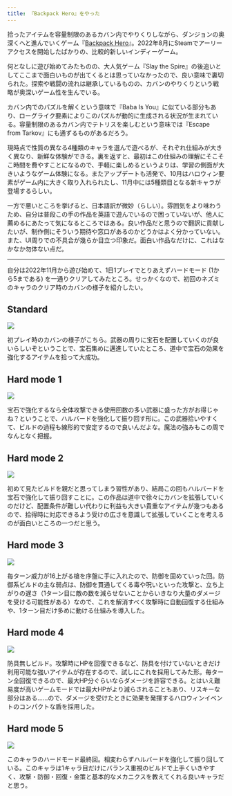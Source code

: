 ```yaml
---
title: 『Backpack Hero』をやった
---
```

拾ったアイテムを容量制限のあるカバン内でやりくりしながら、ダンジョンの奥深くへと進んでいくゲーム『[Backpack Hero](https://store.steampowered.com/app/1970580/Backpack_Hero/)』。2022年8月にSteamでアーリーアクセスを開始したばかりの、比較的新しいインディーゲーム。

何となしに遊び始めてみたものの、大人気ゲーム『Slay the Spire』の後追いとしてここまで面白いものが出てくるとは思っていなかったので、良い意味で裏切られた。探索や戦闘の流れは継承しているものの、カバンのやりくりという戦略が奥深いゲーム性を生んでいる。

カバン内でのパズルを解くという意味で『Baba Is You』に似ている部分もあり、ローグライク要素によりこのパズルが動的に生成される状況が生まれている。容量制限のあるカバン内でテトリスを楽しむという意味では『Escape from Tarkov』にも通ずるものがあるだろう。

現時点で性質の異なる4種類のキャラを選んで遊べるが、それぞれ仕組みが大きく異なり、新鮮な体験ができる。裏を返すと、最初はこの仕組みの理解にそこそこ時間を費やすことになるので、手軽に楽しめるというよりは、学習の側面が大きいようなゲーム体験になる。またアップデートも活発で、10月はハロウィン要素がゲーム内に大きく取り入れられたし、11月中には5種類目となる新キャラが登場するらしい。

一方で悪いところを挙げると、日本語訳が微妙（らしい）。雰囲気をより味わうため、自分は普段この手の作品を英語で遊んでいるので困っていないが、他人に薦めるにあたって気になるところではある。良い作品だと思うので翻訳に貢献したいが、制作側にそういう期待や窓口があるのかどうかはよく分かっていない。また、UI周りでの不具合が幾らか目立つ印象だ。面白い作品なだけに、これはなかなか勿体ない点だ。

* * *

自分は2022年11月から遊び始めて、1日1プレイでとりあえずハードモード (1から5まである) を一通りクリアしてみたところ。せっかくなので、初回のネズミのキャラのクリア時のカバンの様子を紹介したい。

Standard
--------

![](https://lh3.googleusercontent.com/docs/AG8NV2YM6hqeqqI8_T0DGnp_qFJRYKKSk6rcLhYV0keD0dR93JJlGyp4wO6zIsXVLdIYKzEkRTBPF1-bcpWseN_54KRaT9zMTRfMr8JDWszcUudeGmV5xN_UAUkRQ8rgEk_amp9dmP8a5FPcKoQKDv9VWJtctQseFPfXdIpszXBhQ6dZo4b5Usmez133qqvBqqxLahh0MhIFfSb4t4m5v6WNMvyORP6MHXdoJ9Zs_w9VkCZQgwEReSSF0_nRUwpn-_rZUl4peun2NIw4wwDZdM_UxSkP6MasRMHTFEjx_4hMN82p63To1I9T6xn_dCho1PXmpuHQUk8QlfAEnsWL3e03Ag-rdiqaXLO9axVyQTKmo-l5Em4Yea2IZrlsiT7n6GCSGiJxtShGzvn4Ibic7kN5jPMYsBQBIuCL0ifYUwL7jzQQT5LOZ8xwiNW9MRq8BLcc4M5kuQtTs6PRgLHRJ1aVd4vVI2RYl1ffBLdnIhH3eG0JYD0ESC9KiJjgG6qYkN0BxWSzXiu5HSHkZPzTx4zN5_k8kQJ9nSgwCTv25kLxng96MyEsNY7xVCb3OtRBORskoQrMwVr3_VGoL5rhpoA2fTlvJKsYCxt6UrDZL26l8rKLOCawfcJt5hjm8rIH-1v5TlGK4Q0w8PHzTuMnhaImf5EX2-Wdv4HtV6BeRBT_pkthVwe-rjmUeGxKoDNXHJtJOjM4cZjxny_aEqLBDAlVIU3vuoPfhNQNtTGBuPMV_2hqtilxtIYhbEaP3YQbvGS6uTdbVGJebcx-Ji3zbomQYhD5PsrC1LCY3WiihbNbGrT1w0zNsvewSSgbvnAwfh4X1ltAKsmpFi-1SR7nBr8SCTSWBj10t2WP_g9Ck6rSfsh9k94nUf3bNyMfiM-FF-i3wXZ6w7FeNLuGeSSSEN6N0aQEaOc49ZI6GLZUib5sws7ph0yn1WJlU5xjBTnBbM_lKA4QXwyAl7NU6L4FyzCBsXrxf6pCt1C25hOnzNWOIprL5dQI7Fv7Yh6-3V3OjvdPca6VWmkdrFWxydtV3Yc4Y6yttP1aqL5L3HsAfFBfWY60rLvZmrpghF36nsdNBKfJQbRj2YOBqlq-WAroove_pl6sRF4HC-xPEBLkFBUhXTi_scAH53r2G0l3rh1R07Tu51z0Ry-VMRsRoLwhNyqO05uYxofu6kTsEM4wPfMcly9M4oGmOFksKmkGNDM-cB4FNsBsuc8kAeVPF9i5BnOT9mZk1gN2pRJeuc97KKQPN5uRGzB8xQ)

初プレイ時のカバンの様子がこちら。武器の周りに宝石を配置していくのが良いらしいぞということで、宝石集めに邁進していたところ、道中で宝石の効果を強化するアイテムを拾って大成功。

Hard mode 1
-----------

![](https://lh3.googleusercontent.com/docs/AG8NV2b8O6Hzfcj9cOIYr9DTcfnaSLkvypMWUNBiWy4WGh_fdRReUeNmlOjTLP4X1DS_5ioOPzynzQd5sPs9gqlSjj-ATiayokAMIJtI78Csnop16uUBGkR71yTJSHi1Rvl_pZoCXmwHVJuOh8KMtJryKng9X9btQbfuzVXWJMrSZTOugKBQevVFdOKLo_-Mlg0XSbBW5SD0HlAo1ZEJblNy5JnMT5ckCZ4epbxLPFQ2fWun-NnwxQme1DD2DUNQkxZRFDv8iqkIbirrefMa0wiV6XfbLeU_VvC-N0B4vsRIPak3MBj1neGmWP0BHXc3STChp2W2L5Peqg05yxjR6W0xps4DpjZPRjgsw_vGdIJQ42VhQhxq_0g-YljEhcWH7bgPxXZ00T79VH-WS4diSiNkU6rFqN5yAUcc4PQ0ztXVHAmx4OqfmVKX4YIY7VyvY9MVpST0qzDkjieGIOT9OoXjhHxmvzF2LBjYdABCFUXMx-pnNYuvBDjGnXCmJt1LGuPDW58cmMWIPioFwiT8-bDFwAM_dQdGJttemotmbGtxnz9Fjnq7xl_u2T8UVJuQaQZWi_erQzZSrd5LKMDKplPh7BRFPnGkX3l6c0HlTe48VuJxrYnkjYSFiajOBzegbkh6c61OkObeQaMT0wUeWC94VbptDQWonxchShHBsqMZPONsVeFj0_JazV4pBmL6Gwl52ChddX26yu6sciBAa9LJDBmMmnWQQElAHgmPdCwYR6FUjFr4lPN4RgV5OqIJJQ4ysibYhciNEkZgOvFlt3YMY-usfnbnHXbuEfLmdd4wDUEnCjKZAbiV6KkZwFt8l5eFp8zi1U0xIAAZCuT0DVNVMBC9UkauXelpdk-AOiygOWfPzy8fLbuM0Pb5xDe5kH47fY01HC52sCgi5NqSWDicf7awTNOf8guN97sBechEdQtkJlc7wvkC-kLxL_AvIfbSuKzdT2vTWVi3FFU1T_YoMGTJO955AngvmmrQo1f_aeGPsN9nTNNX5Jwd6vN82WhGpzScr8yz9iBkJwxYbDBBZ8qxiXuw48QoVWm5vT5O3_5m_1hQM9LFU-Cqg3jPkQSeL_33e5KNP3iXiDNnlXZlD-fgDbG1p_85a8daLtNKzdewN4GHcVik6e2s19eabCYtZYv-zFNTJQPBQovdpohv-k69FgdcgWEk5yfSXArkbuqjI8wLCxqUmbEPUwvBWucJiiGrS1XXGVI3ufxuUcGzMXKGMn4DUK6NuZygggurdHx2hFNgzQ)

宝石で強化するなら全体攻撃できる使用回数の多い武器に盛った方がお得じゃね？ということで、ハルバードを強化して振り回す形に。この武器拾いやすくて、ビルドの過程も線形的で安定するので良いんだよな。魔法の強みもこの周でなんとなく把握。

Hard mode 2
-----------

![](https://lh3.googleusercontent.com/docs/AG8NV2a4pP1AdTB2gvsZmU2jAZh5O3l7s4ibwaTTK0_R7rVSPAM7hLMjJ76tFXgD31hk1Lh1bUDs6NOMgx2VGbt8Y-8DXjZXnEdhILjMuhBMRF5a2-OwfrGLgU3TZaV7fFFAbqxoBpAQooQThf9mfaBFR3y6niQsNxcEzLqCZwlJBUa3zvwRFWadq6VoudFlyMmQT_AdABPATg8mVUfp6UfmHJdmQ5kwCL8PF1i0ChlfNdbRwBzkIfPsHApstzr2Ojh9kTf960ViVAWg8SJ7e3QbndIn4wjBrSF-HloYoZjXAh6KTNNApH-xP-Xq09eoFmCe_vfIXaH_1G156PBaWScfaN4MFSLzniZ4tbTCtWk_lcTVfQq12wdJlh3Nk0SOMjEbVNUFEOHNyJTXnM2l4f1MrMmAgZUTLdqx5EfzOG3G5_gLOsTunHlkVGkGRiCIIxkzEQEK9eOECE7agX3i6fTntTUn5JKZh3f6SyM2Lh3MJJxR7wuhOWEKkUbpI_ZfZoJTOUk4C1ukc1ey_kNnxMqx4YNv6y6wr0dtsxi82EqqAV6ZWjEvTvKTQw2UMeDF3L5gQEFJbvdyq2WBO3KbP-Kwq5xVyjoHZuQMyf7XiC-QFJC8TivYAhHyTPH3CGeT7LgACpAVlZxy9XiG1CdiryE0WAnhwh_h3zdPPxgdobECVRte5WJ_zqIrOPQJ1akR6Yk4kSvpQgUfiEqZcUyw9SgwYS_CRvA-YZuVamtSTKJQpJjhb-2b7Jfa-_VPJABC8IhQsol9OquFYHLlyD5USDQq5t2KCy3L-73VaUYm1AxsArAvITmq1hPIv0AKMo6kWkHat1l3NrZR-QfCIfvDeQuXezv0-2Fq8oTshzrDU7F2udq6_snw-BERbjh8WITRwFNnyJk3ixwM-7rJcQsP0bCpXs4CfhPGxlQdeK4GFSKpzS9mM8Y2xKkjaWsk_duck8K7LKr30FCo_aDhmOh7mQWXnCq1iuJp9Z7Bu9bNzFAS2ii_B9UjDg9cHjyN5tIBymd5sVWIkAoPWWq9N8T5PxiVkcXDvjv624A1BIauWHB3aWBZYc-1qk4Yd2ropmnq6ZqX9pglNw5YxXWZeCLxrg2vDZljz4pL90gaSnBK5a6oo5kl7qe_tnZzxe-0EXGB0xdBb6n84802YGGpAd48dcsVyiX7AGmEXG7MubCAp3pKuCrE-SKHbeYPsHITVFfwAszkVkIFE7Ix9hFIQa9ZyeazwzhZHqzoT-z3Hj4qmaN62yX-jyOx2Q)

初めて見たビルドを親だと思ってしまう習性があり、結局この回もハルバードを宝石で強化して振り回すことに。この作品は道中で徐々にカバンを拡張していくのだけど、配置条件が難しい代わりに利益も大きい貴重なアイテムが幾つもあるので、拾得時に対応できるよう受けの広さを意識して拡張していくことを考えるのが面白いところの一つだと思う。

Hard mode 3
-----------

![](https://lh3.googleusercontent.com/docs/AG8NV2Yg_1voOkUgPzE8CF_qxNOuMqwgf0cK_G1UG8qwuLJHA8QBW-hKHNbJqKpPLFEWzMgWEXcsgkEdgKImWZI3QQUt9JyrNDA4ocRWIQh9qi_aOmhCW6e7Lq9pTHTYh6y_THQFOmTMtqM4uTa6WR7G-_ZiVeI_vzue38DncoGPM6isAFO4R2rLJ0t7HpVS8qu2z2C8xaLIWg6qeqyp9EC5rab5t3VuhGcQ2Fgpuu8hg1EdOAod_DnEClt0SnBX2HGQj_aW_7WXH-RyJEyY6txEDS-oEBdWoIJNDt0jP6dKjo3qkXblG7hjWJuYAw4KlXhMXEwLG4m7lcpaD4fiFFjQZRmirQLiIc8i6SoKc1ZNWqyJEmjtRBEuU45ezX-iWzCyJhBEy1zbJFrAlNVU09Ef1QEqx2oEx3tsChpQbqp6Lv4QQ7P-6WInFirPgLPy9RSbIcTvt-IypyIOp5EC9DFuY7sPxjzC0HdZhQ8baTl5JImeFN_Uifaeibmj0stEt_ri8KUqarta_ahIXqeHvuxfsXvjjModb16HuWnzoDWGY49ytZ4MnsL5_h_KUmGyYJePCA1CQXEaVmsGQoVfDjWA1yOPZnuQ6cUoXWjVsu5ASDZcvTQr3r86_Ux9j6NDNQXrc-Lkq7OwAw8ho_gNWMgFqIELDV6gqJaCLAbnNiSpMA3HUbhfy4QDvJm9oSqwmtnoezSL6y9BbdlWEiBC3kpOIzSqm7uq5X7tT70rvet_vB4p5TafqImgyPsEIKV2e8Od44hVJXVWviUVCffv8qk3O9FpzGisvTOhfdw4UedDMKdNNpixkwBCNizeC5knO3p8614DDztnrErYvjVcQBm6p7SxFmCCKPecxmaG7ZPreA4ESr0PoRh9oTsu23_Mr3Zsw41dcERJo_ANyDtlBPOQG6UmEHwe0oTQASz89LYGzv9dOVWVqReWQotptfyoVAU_WV16W-keKx_QsircFv5eVR1UGXrbEnG5kpVTXTMP6oCf3Nv4ZbZAPAiSFgR7YuyO5ETHwqJtnJAqMeKnfqeWjXJUK2kipn2cHM2bdVdA7lqMGedpOEAKpNfV5sujawUVGgDj1fTAj00-oIQCh8jiGrn4e78i9qOP0xOvwsHleQuF6LBUURtofPpDwrw0Ty9mNXQvKfadV8JM_2vRHgxWs_Dp82ixVy15CMcMd068zOXWrgmUIIYGM1w93JfouAkY7LYRW2D8xQR2dFnzwv3X1roKjIhmuaybDBaN2nRyiSVa5mAm3A)

毎ターン威力が16上がる槍を序盤に手に入れたので、防御を固めていった回。防御系ビルドの主な弱点は、防御を貫通してくる毒や呪いといった攻撃と、立ち上がりの遅さ（1ターン目に敵の数を減らせないことからいきなり大量のダメージを受ける可能性がある）なので、これを解消すべく攻撃時に自動回復する仕組みや、1ターン目だけ多めに動ける仕組みを導入した。

Hard mode 4
-----------

![](https://lh3.googleusercontent.com/docs/AG8NV2bX4SGhQsNFkriD_fwzlaLOBYmj2J8POZvD1Om4ErgYeRHYfg43_Vehc_AbTOlna0TisAqJU5ocbuVpJYtusV9_OyNkf5qvdoFNU5NbE-OgqqZx50GM6r_xeA5tj9yI_5Bvbu80Phv4QG9wUU49c2osygm5tDhX_d265oB0FTbS82KJ-im6Snn1ARvRLWSzvUqS3Mb1JXauWDqbkOi_lnytCMxC5UN7k4WDxd-ygcT6AjTSJgd4Alke5TmUc7KTj1CNucf5vkzs_3E481hxg_1YuJG6VBB2o5DJvfT1DPXZC1FzCBzy_L5ZKCAzzlWwlVL2LOenh3v8_PXAQnxYYHpIfTRgpAZX08iAPbrzRLP5MAX7eVPJ0jpViaKv4e3N0oSeqz3legq4ybwEgRyZyzodybC2DkPnxrfWxdAv1OohtKGLFe1tI80y-BuK7C3XmuBHpuHQ4E9xCYlI6rvfS5AxV4vmPuuOEydiNcws6brzcOL5qdFDuBd9c2mkqLDB7Rbu2JfXxVhDkMzax2cozcGEB6giC64Gg-V-_t87aIksiYwLgDkaS5JB6WvVGobtGi3WpOSlfUcN6Kxbt6gV6CBi0Esw6jdeaAxDMGhTfFtDr5XSlTQqd0UoIagZyRlOZMaqkqas43qGfQHhSpndGbk-nazWk-9ajYyLqq8WkRObVuR-AXMgCX5JhBrKuJre9aO8xu0hmWOaJpxcTszQ0-5B3JSP6grwSN9UL51npn1F-mjLyTFr2PcH14hEZq-41L6h5J-Laa-ImcghB2xxo8pG1SweXB1cBH-b-50o1tn5Voj0XhJmE7ChbCRl1TXgSJhpRY6xwg4gGgq-A_AimN3y9QCARqhZLG-TLDF3zN2UL_U89vziMgsYq9FpJzKGYHxOau56nlh7RaIrz4e4Dq6zwpZq9ACldXMWE_Grhqv724uo5INbnuG18J8jYE_hHbABHSB_i9dV39hpKuIHybdSjXjcT7ojokzpOat52ANVkFP-EfTEFEsAsD_RoPzWoYTwisxDVhNq5anyeYfBqJuRdKwXnwG_9KJD7NbN1idpQry3e6-LiM9IBZTyG36ldZs1E31vPp1MECAIVWfM7601MJ4hYkqmocncReFURx65MQOPlEIDwARMVDU3auvN6arejSAAE2hFkbMqgxbY6mGvZQ4Th6TyPo_CK8MCgRv19qRn8DQed8obbTbYwzubxa-5yqB0uMhNGyzUmRA2PzjUoW-F-fTdmRqf2skZldXKLDcrXw)

防具無しビルド。攻撃時にHPを回復できるなど、防具を付けていないときだけ利用可能な強いアイテムが存在するので、試しにこれを採用してみた形。毎ターン全回復できるので、最大HP分ぐらいならダメージを許容できる。とはいえ難易度が高いゲームモードでは最大HPがより減らされることもあり、リスキーな部分はある……ので、ダメージを受けたときに効果を発揮するハロウィンイベントのコンパクトな盾を採用した。

Hard mode 5
-----------

![](https://lh3.googleusercontent.com/docs/AG8NV2Z4sl-REJtuzwzIYfhnM4g6-qx1qBI6cmPYYC9xc9sVi1D43nHvRJ1eJ_styxCklU-AT29f42XIJIYa0fDOTKzSKnottsj6b_nqP-nGAMFmxO2wJumWdKSh6jl0qcCz4io0jc9-fxWyrVSP2rvh8RyswTVyJW1CZGJZHo6UE9lAV-NoOXrpNEYeTUr4M053mRamlrK--a-6vrbmtEWbulukiFb2UKmrxd44LP4vmCOpiWeueQ93NaKLtgSzjHaQW-Mu32bj9Q2Oq9zz4VUKCxYXcuPXmlJbqPpVkbVEN6iDec41TAne3LkjVcdMjhqRJEcQSEl5jau7pzJQAM9lIWAKUDqpf7yNyqUzJSaYGHzs1EwjNDHHOhHKUZV-Kcr9PiRc8RIOLFFsPl5cP9vVoZCbXrifD_W9mJX9ZzycnRwr4RHA5Gp99FZ5nFE51fMk4_48V7-SCvHtjci5KcFMXNM5JyW3BJ48boeIpom2AZ_PQvNfrAsRoEUk_PeHWmFTzTxQ1TlfTLv1XTQNIkrYykfzOjoSFkQjiH866YJH_aKDOwoe9m4lAW_aegcI6dXvmGbpRRvzLgiHzC1cDH_nxsKBrNsH-vyw1LU1NdaKME94k76AYTLc6bxb0ITMQvm4Du_AwRLa5_XnKxg4vZKAwu24ruWjGSTDwGabBXUIVHb9-6IB1xSwkBB5Gvlnz1Utnymw0ASRNglrpPVBCpfDCBmuTJRB-oa1aoZ8nbDXersFwyxveKJzca1_IPq7G6jqpwN1mQ_QrpzivvB4ezVuxQ8xSDNhdc3raCSJnXChzNw1uGCp14Rdh3Nnadk9EimYx6WLnXinwMnMhtR-6MzJxugC-r-buGElqQKPaYJZKk4QSRml_N-JuF5TLHqV2RKJ30ChA6wxgqGpmBG-Y0e7U7yl5gJrGM6Ht-WCkQ4-J86FNFXBQ5dlkyyloXiqpCksrM0NOMHxl-_P-kzYUy2_C0NL24d1M1j9F-wqlwKvAay37k1JKFM8T3gXMwkijeBwbfzqLlMexd-I6SzdgRTNIcXatU02MfvQ05YAN-eCRNvDERNybDxcCnoa_trecgCJ4hPpsY-aLoR6SLgybfemA_m0raoRUGc6Sszk2OyU4WHsTZjrVcoJHicnsIJvJDlVvYfAwkrWroWvo2yoOGMGOMt10PLVQGz71Y2Wgr2aZZuvp3gcM-pF2NR7Z4rP5e0bJ0tJypXM_vNbnozOEJDEIETF70KzS54CI2PiGuKDaCBp4q5Jjg)

このキャラのハードモード最終回。相変わらずハルバードを強化して振り回している。このキャラは1キャラ目だけにバランス重視のビルドで上手くいきやすく、攻撃・防御・回復・金策と基本的なメカニクスを教えてくれる良いキャラだと思う。
